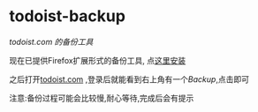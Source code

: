 todoist-backup
=================================================

*todoist.com 的备份工具*

现在已提供Firefox扩展形式的备份工具, 点[这里安装](https://github.com/downloads/netwjx/todoist-backup/todoist-backup-add-on.xpi)

之后打开[todoist.com](http://todoist.com) ,登录后就能看到右上角有一个*Backup*,点击即可

注意:备份过程可能会比较慢,耐心等待,完成后会有提示

